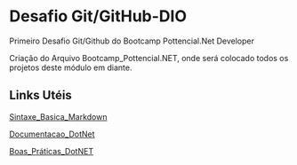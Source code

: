# Desafio Git/GitHub-DIO
Primeiro Desafio Git/Github do Bootcamp Pottencial.Net Developer

Criação do  Arquivo  Bootcamp_Pottencial.NET, onde será colocado todos os projetos  deste módulo em diante.



## Links Utéis
[Sintaxe_Basica_Markdown](https://www.markdownguide.org/basic-syntax/)

[Documentacao_DotNet](https://dotnet.microsoft.com/en-us/learn)

[Boas_Práticas_DotNET](https://www.macoratti.net/13/09/net_pcod1.htm)

